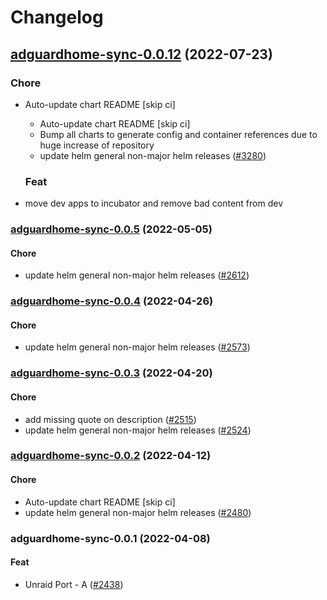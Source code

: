 # Changelog



## [adguardhome-sync-0.0.12](https://github.com/truecharts/apps/compare/adguardhome-sync-0.0.11...adguardhome-sync-0.0.12) (2022-07-23)

### Chore

- Auto-update chart README [skip ci]
  - Auto-update chart README [skip ci]
  - Bump all charts to generate config and container references due to huge increase of repository
  - update helm general non-major helm releases ([#3280](https://github.com/truecharts/apps/issues/3280))

  ### Feat

- move dev apps to incubator and remove bad content from dev







<a name="adguardhome-sync-0.0.5"></a>
### [adguardhome-sync-0.0.5](https://github.com/truecharts/apps/compare/adguardhome-sync-0.0.4...adguardhome-sync-0.0.5) (2022-05-05)

#### Chore

* update helm general non-major helm releases ([#2612](https://github.com/truecharts/apps/issues/2612))



<a name="adguardhome-sync-0.0.4"></a>
### [adguardhome-sync-0.0.4](https://github.com/truecharts/apps/compare/adguardhome-sync-0.0.3...adguardhome-sync-0.0.4) (2022-04-26)

#### Chore

* update helm general non-major helm releases ([#2573](https://github.com/truecharts/apps/issues/2573))



<a name="adguardhome-sync-0.0.3"></a>
### [adguardhome-sync-0.0.3](https://github.com/truecharts/apps/compare/adguardhome-sync-0.0.2...adguardhome-sync-0.0.3) (2022-04-20)

#### Chore

* add missing quote on description ([#2515](https://github.com/truecharts/apps/issues/2515))
* update helm general non-major helm releases ([#2524](https://github.com/truecharts/apps/issues/2524))



<a name="adguardhome-sync-0.0.2"></a>
### [adguardhome-sync-0.0.2](https://github.com/truecharts/apps/compare/adguardhome-sync-0.0.1...adguardhome-sync-0.0.2) (2022-04-12)

#### Chore

* Auto-update chart README [skip ci]
* update helm general non-major helm releases ([#2480](https://github.com/truecharts/apps/issues/2480))



<a name="adguardhome-sync-0.0.1"></a>
### adguardhome-sync-0.0.1 (2022-04-08)

#### Feat

* Unraid Port - A ([#2438](https://github.com/truecharts/apps/issues/2438))
